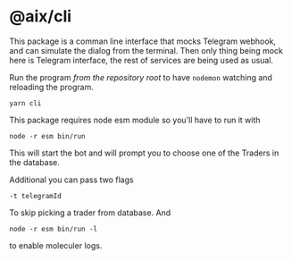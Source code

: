 @aix/cli
========
This package is a comman line interface that mocks Telegram webhook,
and can simulate the dialog from the terminal.
Then only thing being mock here is Telegram interface, the rest of services
are being used as usual.

Run the program *from the repository root* to have `nodemon` watching and reloading the program.
```
yarn cli
```

This package requires node esm module so you'll have to run it with
```
node -r esm bin/run
```
This will start the bot and will prompt you to choose one of the Traders in the database.

Additional you can pass two flags
```
-t telegramId
```
To skip picking a trader from database.
And
```
node -r esm bin/run -l
```
to enable moleculer logs.

